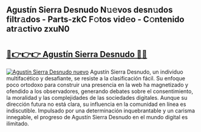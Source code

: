 ## Agustín Sierra Desnudo N𝚞𝚎vos desn𝚞dos filtr𝚊dos - Parts-zkC F𝚘tos vid𝚎o - C𝚘ntenido atr𝚊ctivo zxuN0

# <h2><a href="http://mb5bl3t.tromn.icu/?c=Agust%c3%adn+Sierra+Desnudo">🔗👉👉👉 Agustín Sierra Desnudo 🔗🔗</a></h2>

[![Agustín Sierra Desnudo nuevo](https://i.imgur.com/pEAQMta.gif)](http://mb5bl3t.tromn.icu/?c=Agust%c3%adn+Sierra+Desnudo)
Agustín Sierra Desnudo, un individuo multifacético y desafiante, se resiste a la clasificación fácil. Su enfoque poco ortodoxo para construir una presencia en la web ha magnetizado y ofendido a los observadores, generando debates sobre el consentimiento, la moralidad y las complejidades de las sociedades digitales. Aunque su dirección futura no está clara, su influencia en la comunidad en línea es indiscutible. Impulsado por una determinación inquebrantable y un carisma innegable, el progreso de Agustín Sierra Desnudo en el mundo digital es ilimitado.
